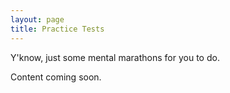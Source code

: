 ```yaml
---
layout: page
title: Practice Tests
---
```


<p class="message">
    Y'know, just some mental marathons for you to do.
</p>

Content coming soon.
